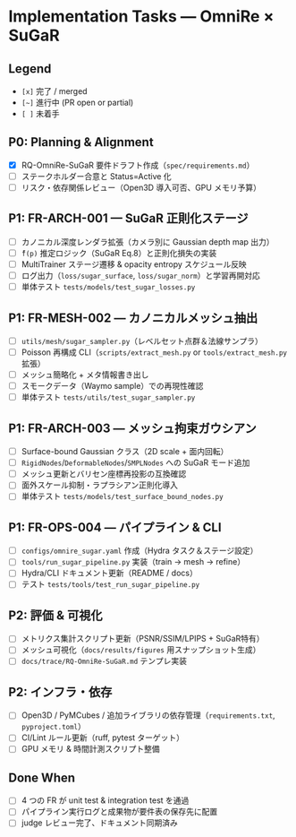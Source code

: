 # Implementation Tasks — OmniRe × SuGaR

## Legend
- `[x]` 完了 / merged
- `[~]` 進行中 (PR open or partial)
- `[ ]` 未着手

## P0: Planning & Alignment
- [x] RQ-OmniRe-SuGaR 要件ドラフト作成（`spec/requirements.md`）
- [ ] ステークホルダー合意と Status=Active 化
- [ ] リスク・依存関係レビュー（Open3D 導入可否、GPU メモリ予算）

## P1: FR-ARCH-001 — SuGaR 正則化ステージ
- [ ] カノニカル深度レンダラ拡張（カメラ別に Gaussian depth map 出力）
- [ ] `̂f(p)` 推定ロジック（SuGaR Eq.8）と正則化損失の実装
- [ ] MultiTrainer ステージ遷移 & opacity entropy スケジュール反映
- [ ] ログ出力（`loss/sugar_surface`, `loss/sugar_norm`）と学習再開対応
- [ ] 単体テスト `tests/models/test_sugar_losses.py`

## P1: FR-MESH-002 — カノニカルメッシュ抽出
- [ ] `utils/mesh/sugar_sampler.py`（レベルセット点群＆法線サンプラ）
- [ ] Poisson 再構成 CLI（`scripts/extract_mesh.py` or `tools/extract_mesh.py` 拡張）
- [ ] メッシュ簡略化 + メタ情報書き出し
- [ ] スモークデータ（Waymo sample）での再現性確認
- [ ] 単体テスト `tests/utils/test_sugar_sampler.py`

## P1: FR-ARCH-003 — メッシュ拘束ガウシアン
- [ ] Surface-bound Gaussian クラス（2D scale + 面内回転）
- [ ] `RigidNodes`/`DeformableNodes`/`SMPLNodes` への SuGaR モード追加
- [ ] メッシュ更新とバリセン座標再投影の互換確認
- [ ] 面外スケール抑制・ラプラシアン正則化導入
- [ ] 単体テスト `tests/models/test_surface_bound_nodes.py`

## P1: FR-OPS-004 — パイプライン & CLI
- [ ] `configs/omnire_sugar.yaml` 作成（Hydra タスク＆ステージ設定）
- [ ] `tools/run_sugar_pipeline.py` 実装（train → mesh → refine）
- [ ] Hydra/CLI ドキュメント更新（README / docs）
- [ ] テスト `tests/tools/test_run_sugar_pipeline.py`

## P2: 評価 & 可視化
- [ ] メトリクス集計スクリプト更新（PSNR/SSIM/LPIPS + SuGaR特有）
- [ ] メッシュ可視化（`docs/results/figures` 用スナップショット生成）
- [ ] `docs/trace/RQ-OmniRe-SuGaR.md` テンプレ実装

## P2: インフラ・依存
- [ ] Open3D / PyMCubes / 追加ライブラリの依存管理（`requirements.txt`, `pyproject.toml`）
- [ ] CI/Lint ルール更新（ruff, pytest ターゲット）
- [ ] GPU メモリ & 時間計測スクリプト整備

## Done When
- [ ] 4 つの FR が unit test & integration test を通過
- [ ] パイプライン実行ログと成果物が要件表の保存先に配置
- [ ] judge レビュー完了、ドキュメント同期済み

